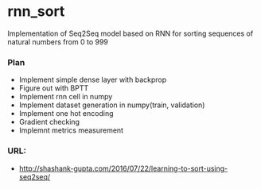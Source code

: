 # rnn_sort

Implementation of Seq2Seq model based on RNN for sorting sequences of natural numbers from 0 to 999

### Plan 

- Implement simple dense layer with backprop
- Figure out with BPTT
- Implement rnn cell in numpy
- Implement dataset generation in numpy(train, validation)
- Implement one hot encoding
- Gradient checking
- Implemnt metrics measurement


### URL:
- http://shashank-gupta.com/2016/07/22/learning-to-sort-using-seq2seq/